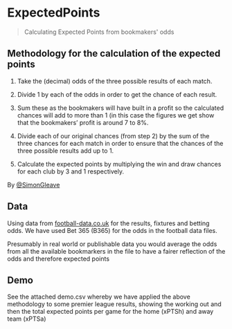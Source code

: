 # ExpectedPoints

> Calculating Expected Points from bookmakers' odds

## Methodology for the calculation of the expected points

1. Take the (decimal) odds of the three possible results of each match.

2. Divide 1 by each of the odds in order to get the chance of each result.

3. Sum these as the bookmakers will have built in a profit so the calculated
chances will add to more than 1 (in this case the figures we get show that the
bookmakers’ profit is around 7 to 8%.

4. Divide each of our original chances (from step 2) by the sum of the three
chances for each match in order to ensure that the chances of the three
possible results add up to 1.

5. Calculate the expected points by multiplying the win and draw chances for
each club by 3 and 1 respectively.


By [@SimonGleave](https://scoreboardjournalism.wordpress.com/2012/09/01/how-to-avoid-rank-journalism-a-simple-expected-points-model/)

## Data

Using data from [football-data.co.uk](https://football-data.co.uk) for the results, fixtures and betting odds. We have used Bet 365 (B365) for the odds in the football data files.

Presumably in real world or publishable data you would average the odds from all the available bookmarkers in the file to have a fairer reflection of the odds and therefore expected points

## Demo

See the attached demo.csv whereby we have applied the above methodology to some premier league results, showing the working out and then the total expected points per game for the home (xPTSh) and away team (xPTSa)


